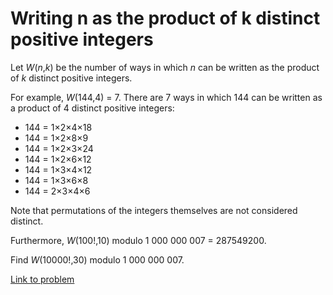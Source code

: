 # Writing n as the product of k distinct positive integers

<p>Let <var>W</var>(<var>n</var>,<var>k</var>) be the number of ways in which <var>n</var> can be written as the product of <var>k</var> distinct positive integers.</p>
<p>For example, <var>W</var>(144,4) = 7. There are 7 ways in which 144 can be written as a product of 4 distinct positive integers:</p>
<p></p><ul><li>144 = 1×2×4×18</li>
<li>144 = 1×2×8×9</li>
<li>144 = 1×2×3×24</li>
<li>144 = 1×2×6×12</li>
<li>144 = 1×3×4×12</li>
<li>144 = 1×3×6×8</li>
<li>144 = 2×3×4×6</li>
</ul><p>Note that permutations of the integers themselves are not considered distinct.</p>
<p>Furthermore, <var>W</var>(100!,10) modulo 1 000 000 007 = 287549200.</p>
<p>Find <var>W</var>(10000!,30) modulo 1 000 000 007.</p>

[Link to problem](https://projecteuler.net/problem=495)
